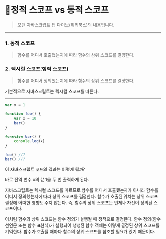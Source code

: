 # 💞정적 스코프 vs 동적 스코프

> 모던 자바스크립트 딥 다이브(위키북스)의 내용입니다.

---

### 1. 동적 스코프

> 함수를 어디서 호출했는지에 따라 함수의 상위 스코프를 결정한다.

### 2. 렉시컬 스코프(정적 스코프)

> 함수를 어디서 정의했는지에 따라 함수의 상위 스코프를 결정한다.

기본적으로 자바스크립트는 렉시컬 스코프를 따른다.

---

```javascript
var x = 1

function foo() {
	var x = 10
	bar() 
}

function bar() {
	console.log(x)
}

foo() //?
bar() //?
```

이 자바스크립트 코드의 결과는 어떻게 될까?

바로 전역 변수 x의 값 1을 두 번 출력하게 된다.

자바스크립트는 렉시컬 스코프를 따르므로 함수를 어디서 호출했는지가 아니라 함수를 어디서 정의했는지에 따라 상위 스코프를 결정한다. 함수가 호출된 위치는 상위 스코프 결정에 어떠한 영향도 주지 않는다. 즉, 함수의 상위 스코프는 언제나 자신이 정의된 스코프이다.

이처럼 함수의 상위 스코프는 함수 정의가 실행될 때 정적으로 결정된다. 함수 정의(함수 선언문 또는 함수 표현식)가 실행되어 생성된 함수 객체는 이렇게 결정된 상위 스코프를 기억한다. 함수가 호출될 때마다 함수의 상위 스코프를 참조할 필요가 있기 때문이다.